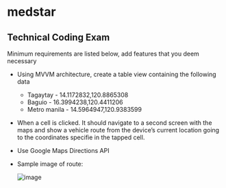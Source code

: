 # medstar

## Technical Coding Exam ##

Minimum requirements are listed below, add features that you deem necessary
  
- Using MVVM architecture, create a table view containing the following data
  
  * Tagaytay - 14.1172832,120.8865308
  * Baguio - 16.3994238,120.4411206
  * Metro manila - 14.5964947,120.9383599

- When a cell is clicked. It should navigate to a second screen with the maps and show a vehicle
  route from the device’s current location going to the coordinates specifie in the tapped cell.

- Use Google Maps Directions API

- Sample image of route:


  ![image](https://github.com/glennjesusl/medstar/assets/1505157/77ce83e7-c494-482c-91f9-4f20bb023422)
